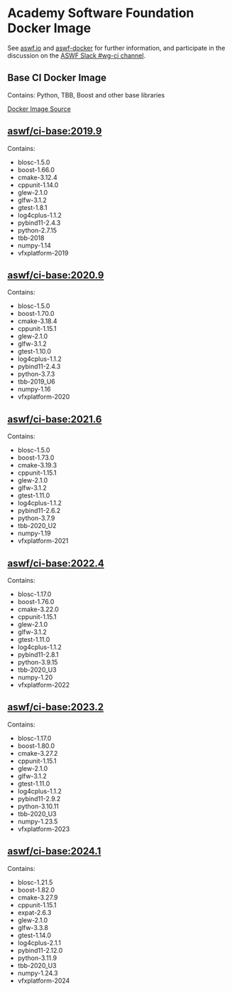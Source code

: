 <!--
Copyright (c) Contributors to the aswf-docker Project. All rights reserved.
SPDX-License-Identifier: Apache-2.0

Warning: this file is automatically generated from a template!
-->

# Academy Software Foundation Docker Image

See [aswf.io](https://aswf.io) and [aswf-docker](https://github.com/AcademySoftwareFoundation/aswf-docker)
for further information, and participate in the discussion on the
[ASWF Slack #wg-ci channel](https://academysoftwarefdn.slack.com/archives/C0169RX7MMK).

## Base CI Docker Image

Contains: Python, TBB, Boost and other base libraries

[Docker Image Source](https://github.com/AcademySoftwareFoundation/aswf-docker/blob/main/ci-base/Dockerfile)

## [aswf/ci-base:2019.9](https://hub.docker.com/r/aswf/ci-base/tags?page=1&name=2019.9)

Contains:
* blosc-1.5.0
* boost-1.66.0
* cmake-3.12.4
* cppunit-1.14.0
* glew-2.1.0
* glfw-3.1.2
* gtest-1.8.1
* log4cplus-1.1.2
* pybind11-2.4.3
* python-2.7.15
* tbb-2018
* numpy-1.14
* vfxplatform-2019

## [aswf/ci-base:2020.9](https://hub.docker.com/r/aswf/ci-base/tags?page=1&name=2020.9)

Contains:
* blosc-1.5.0
* boost-1.70.0
* cmake-3.18.4
* cppunit-1.15.1
* glew-2.1.0
* glfw-3.1.2
* gtest-1.10.0
* log4cplus-1.1.2
* pybind11-2.4.3
* python-3.7.3
* tbb-2019_U6
* numpy-1.16
* vfxplatform-2020

## [aswf/ci-base:2021.6](https://hub.docker.com/r/aswf/ci-base/tags?page=1&name=2021.6)

Contains:
* blosc-1.5.0
* boost-1.73.0
* cmake-3.19.3
* cppunit-1.15.1
* glew-2.1.0
* glfw-3.1.2
* gtest-1.11.0
* log4cplus-1.1.2
* pybind11-2.6.2
* python-3.7.9
* tbb-2020_U2
* numpy-1.19
* vfxplatform-2021

## [aswf/ci-base:2022.4](https://hub.docker.com/r/aswf/ci-base/tags?page=1&name=2022.4)

Contains:
* blosc-1.17.0
* boost-1.76.0
* cmake-3.22.0
* cppunit-1.15.1
* glew-2.1.0
* glfw-3.1.2
* gtest-1.11.0
* log4cplus-1.1.2
* pybind11-2.8.1
* python-3.9.15
* tbb-2020_U3
* numpy-1.20
* vfxplatform-2022

## [aswf/ci-base:2023.2](https://hub.docker.com/r/aswf/ci-base/tags?page=1&name=2023.2)

Contains:
* blosc-1.17.0
* boost-1.80.0
* cmake-3.27.2
* cppunit-1.15.1
* glew-2.1.0
* glfw-3.1.2
* gtest-1.11.0
* log4cplus-1.1.2
* pybind11-2.9.2
* python-3.10.11
* tbb-2020_U3
* numpy-1.23.5
* vfxplatform-2023

## [aswf/ci-base:2024.1](https://hub.docker.com/r/aswf/ci-base/tags?page=1&name=2024.1)

Contains:
* blosc-1.21.5
* boost-1.82.0
* cmake-3.27.9
* cppunit-1.15.1
* expat-2.6.3
* glew-2.1.0
* glfw-3.3.8
* gtest-1.14.0
* log4cplus-2.1.1
* pybind11-2.12.0
* python-3.11.9
* tbb-2020_U3
* numpy-1.24.3
* vfxplatform-2024

